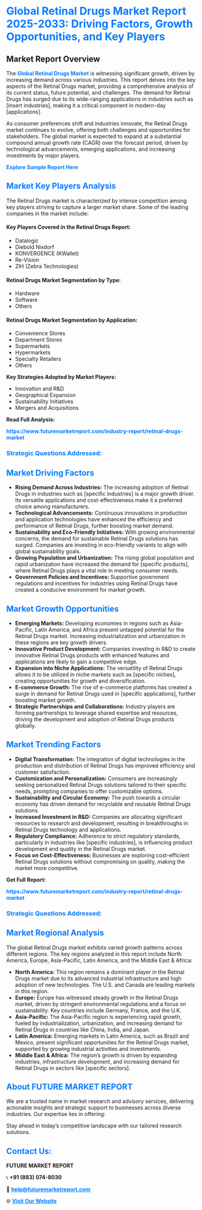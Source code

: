 <h1 style="color: #007BFF;">Global Retinal Drugs Market Report 2025-2033: Driving Factors, Growth Opportunities, and Key Players</h1>

<section id="overview">
<h2>Market Report Overview</h2>
<p>The <a href="https://www.futuremarketreport.com/industry-report/retinal-drugs-market" style="color: #007BFF; text-decoration: none;"><strong>Global Retinal Drugs Market</strong></a> is witnessing significant growth, driven by increasing demand across various industries. This report delves into the key aspects of the Retinal Drugs market, providing a comprehensive analysis of its current status, future potential, and challenges. The demand for Retinal Drugs has surged due to its wide-ranging applications in industries such as [insert industries], making it a critical component in modern-day [applications].</p>
<p>As consumer preferences shift and industries innovate, the Retinal Drugs market continues to evolve, offering both challenges and opportunities for stakeholders. The global market is expected to expand at a substantial compound annual growth rate (CAGR) over the forecast period, driven by technological advancements, emerging applications, and increasing investments by major players.</p>
</section>

<section id="overview">
<p><a href="https://www.futuremarketreport.com/request-sample/reportId=32218" style="color: #007BFF; text-decoration: none;"><strong>Explore Sample Report Here</strong></a></p>
</section>

<section id="key-players">
<h2 style="color: #007BFF;">Market Key Players Analysis</h2>
<p>The Retinal Drugs market is characterized by intense competition among key players striving to capture a larger market share. Some of the leading companies in the market include:</p>
<h4>Key Players Covered in the Retinal Drugs Report:</h4>
<ul><li>Datalogic</li><li>Diebold Nixdorf</li><li>KONVERGENCE (KWallet)</li><li>Re-Vision</li><li>ZIH (Zebra Technologies)</li></ul>
<h4>Retinal Drugs Market Segmentation by Type:</h4>
<ul><li>Hardware</li><li>Software</li><li>Others</li></ul>

<h4>Retinal Drugs Market Segmentation by Application:</h4>
<ul><li>Convenience Stores</li><li>Department Stores</li><li>Supermarkets</li><li>Hypermarkets</li><li>Specialty Retailers</li><li>Others</li></ul>
<p><strong>Key Strategies Adopted by Market Players:</strong></p>
<ul>
<li>Innovation and R&D</li>
<li>Geographical Expansion</li>
<li>Sustainability Initiatives</li>
<li>Mergers and Acquisitions</li>
</ul>
</section>

<section>
<p><strong>Read Full Analysis: </strong></p><a href="https://www.futuremarketreport.com/industry-report/retinal-drugs-market" style="color: #007BFF; text-decoration: none;"><strong>https://www.futuremarketreport.com/industry-report/retinal-drugs-market</strong></a>
<h3 style="color: #007BFF;">Strategic Questions Addressed:</h3>
</section>

<section id="driving-factors">
<h2 style="color: #007BFF;">Market Driving Factors</h2>
<ul>
<li><strong>Rising Demand Across Industries:</strong> The increasing adoption of Retinal Drugs in industries such as [specific industries] is a major growth driver. Its versatile applications and cost-effectiveness make it a preferred choice among manufacturers.</li>
<li><strong>Technological Advancements:</strong> Continuous innovations in production and application technologies have enhanced the efficiency and performance of Retinal Drugs, further boosting market demand.</li>
<li><strong>Sustainability and Eco-Friendly Initiatives:</strong> With growing environmental concerns, the demand for sustainable Retinal Drugs solutions has surged. Companies are investing in eco-friendly variants to align with global sustainability goals.</li>
<li><strong>Growing Population and Urbanization:</strong> The rising global population and rapid urbanization have increased the demand for [specific products], where Retinal Drugs plays a vital role in meeting consumer needs.</li>
<li><strong>Government Policies and Incentives:</strong> Supportive government regulations and incentives for industries using Retinal Drugs have created a conducive environment for market growth.</li>
</ul>
</section>

<section id="growth-opportunities">
<h2 style="color: #007BFF;">Market Growth Opportunities</h2>
<ul>
<li><strong>Emerging Markets:</strong> Developing economies in regions such as Asia-Pacific, Latin America, and Africa present untapped potential for the Retinal Drugs market. Increasing industrialization and urbanization in these regions are key growth drivers.</li>
<li><strong>Innovative Product Development:</strong> Companies investing in R&D to create innovative Retinal Drugs products with enhanced features and applications are likely to gain a competitive edge.</li>
<li><strong>Expansion into Niche Applications:</strong> The versatility of Retinal Drugs allows it to be utilized in niche markets such as [specific niches], creating opportunities for growth and diversification.</li>
<li><strong>E-commerce Growth:</strong> The rise of e-commerce platforms has created a surge in demand for Retinal Drugs used in [specific applications], further boosting market growth.</li>
<li><strong>Strategic Partnerships and Collaborations:</strong> Industry players are forming partnerships to leverage shared expertise and resources, driving the development and adoption of Retinal Drugs products globally.</li>
</ul>
</section>

<section id="trending-factors">
<h2 style="color: #007BFF;">Market Trending Factors</h2>
<ul>
<li><strong>Digital Transformation:</strong> The integration of digital technologies in the production and distribution of Retinal Drugs has improved efficiency and customer satisfaction.</li>
<li><strong>Customization and Personalization:</strong> Consumers are increasingly seeking personalized Retinal Drugs solutions tailored to their specific needs, prompting companies to offer customizable options.</li>
<li><strong>Sustainability and Circular Economy:</strong> The push towards a circular economy has driven demand for recyclable and reusable Retinal Drugs solutions.</li>
<li><strong>Increased Investment in R&D:</strong> Companies are allocating significant resources to research and development, resulting in breakthroughs in Retinal Drugs technology and applications.</li>
<li><strong>Regulatory Compliance:</strong> Adherence to strict regulatory standards, particularly in industries like [specific industries], is influencing product development and quality in the Retinal Drugs market.</li>
<li><strong>Focus on Cost-Effectiveness:</strong> Businesses are exploring cost-efficient Retinal Drugs solutions without compromising on quality, making the market more competitive.</li>
</ul>
</section>

<section>
<p><strong>Get Full Report: </strong></p><a href="https://www.futuremarketreport.com/industry-report/retinal-drugs-market" style="color: #007BFF; text-decoration: none;"><strong>https://www.futuremarketreport.com/industry-report/retinal-drugs-market</strong></a>
<h3 style="color: #007BFF;">Strategic Questions Addressed:</h3>
</section>


<section id="regional-analysis">
<h2 style="color: #007BFF;">Market Regional Analysis</h2>
<p>The global Retinal Drugs market exhibits varied growth patterns across different regions. The key regions analyzed in this report include North America, Europe, Asia-Pacific, Latin America, and the Middle East & Africa:</p>
<ul>
<li><strong>North America:</strong> This region remains a dominant player in the Retinal Drugs market due to its advanced industrial infrastructure and high adoption of new technologies. The U.S. and Canada are leading markets in this region.</li>
<li><strong>Europe:</strong> Europe has witnessed steady growth in the Retinal Drugs market, driven by stringent environmental regulations and a focus on sustainability. Key countries include Germany, France, and the U.K.</li>
<li><strong>Asia-Pacific:</strong> The Asia-Pacific region is experiencing rapid growth, fueled by industrialization, urbanization, and increasing demand for Retinal Drugs in countries like China, India, and Japan.</li>
<li><strong>Latin America:</strong> Emerging markets in Latin America, such as Brazil and Mexico, present significant opportunities for the Retinal Drugs market, supported by growing industrial activities and investments.</li>
<li><strong>Middle East & Africa:</strong> The region’s growth is driven by expanding industries, infrastructure development, and increasing demand for Retinal Drugs in sectors like [specific sectors].</li>
</ul>
</section>

<footer>
<h2 style="color: #007BFF;">About FUTURE MARKET REPORT</h2>
<p>We are a trusted name in market research and advisory services, delivering actionable insights and strategic support to businesses across diverse industries. Our expertise lies in offering:</p>

<p>Stay ahead in today’s competitive landscape with our tailored research solutions.</p>

<h2 style="color: #007BFF;">Contact Us:</h2>
<p><strong>FUTURE MARKET REPORT</strong></p>
<p>📞 <strong>+91 (883) 074-8030</strong></p>
<p>📧 <strong><a href="mailto:help@futuremarketreport.com" style="color: #007BFF;">help@futuremarketreport.com</a></strong></p>
<p>🌐 <strong><a href="https://www.futuremarketreport.com/" style="color: #007BFF;">Visit Our Website</a></strong></p>
</footer>